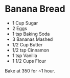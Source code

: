 # Banana Bread
- 1 Cup Sugar
- 2 Eggs
- 1 tsp Baking Soda
- 3 Bananas Mashed
- 1/2 Cup Butter
- 1/2 tsp Cinnamon
- 1 tsp Vanilla
- 1 1/2 Cups Flour

Bake at 350 for ~1 hour.
